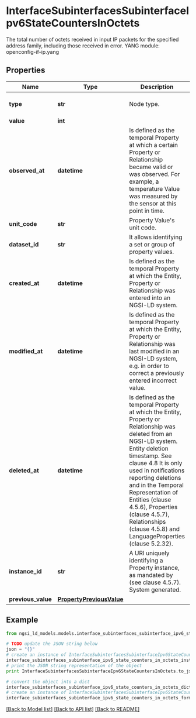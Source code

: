 # InterfaceSubinterfacesSubinterfaceIpv6StateCountersInOctets

The total number of octets received in input IP packets for the specified address family, including those received in error.  YANG module: openconfig-if-ip.yang 

## Properties

Name | Type | Description | Notes
------------ | ------------- | ------------- | -------------
**type** | **str** | Node type.  | [optional] [default to 'Property']
**value** | **int** |  | 
**observed_at** | **datetime** | Is defined as the temporal Property at which a certain Property or Relationship became valid or was observed. For example, a temperature Value was measured by the sensor at this point in time.  | [optional] 
**unit_code** | **str** | Property Value&#39;s unit code.  | [optional] 
**dataset_id** | **str** | It allows identifying a set or group of property values.  | [optional] 
**created_at** | **datetime** | Is defined as the temporal Property at which the Entity, Property or Relationship was entered into an NGSI-LD system.  | [optional] [readonly] 
**modified_at** | **datetime** | Is defined as the temporal Property at which the Entity, Property or Relationship was last modified in an NGSI-LD system, e.g. in order to correct a previously entered incorrect value.  | [optional] [readonly] 
**deleted_at** | **datetime** | Is defined as the temporal Property at which the Entity, Property or Relationship was deleted from an NGSI-LD system.  Entity deletion timestamp. See clause 4.8 It is only used in notifications reporting deletions and in the Temporal Representation of Entities (clause 4.5.6), Properties (clause 4.5.7), Relationships (clause 4.5.8) and LanguageProperties (clause 5.2.32).  | [optional] [readonly] 
**instance_id** | **str** | A URI uniquely identifying a Property instance, as mandated by (see clause 4.5.7). System generated.  | [optional] [readonly] 
**previous_value** | [**PropertyPreviousValue**](PropertyPreviousValue.md) |  | [optional] 

## Example

```python
from ngsi_ld_models.models.interface_subinterfaces_subinterface_ipv6_state_counters_in_octets import InterfaceSubinterfacesSubinterfaceIpv6StateCountersInOctets

# TODO update the JSON string below
json = "{}"
# create an instance of InterfaceSubinterfacesSubinterfaceIpv6StateCountersInOctets from a JSON string
interface_subinterfaces_subinterface_ipv6_state_counters_in_octets_instance = InterfaceSubinterfacesSubinterfaceIpv6StateCountersInOctets.from_json(json)
# print the JSON string representation of the object
print InterfaceSubinterfacesSubinterfaceIpv6StateCountersInOctets.to_json()

# convert the object into a dict
interface_subinterfaces_subinterface_ipv6_state_counters_in_octets_dict = interface_subinterfaces_subinterface_ipv6_state_counters_in_octets_instance.to_dict()
# create an instance of InterfaceSubinterfacesSubinterfaceIpv6StateCountersInOctets from a dict
interface_subinterfaces_subinterface_ipv6_state_counters_in_octets_form_dict = interface_subinterfaces_subinterface_ipv6_state_counters_in_octets.from_dict(interface_subinterfaces_subinterface_ipv6_state_counters_in_octets_dict)
```
[[Back to Model list]](../README.md#documentation-for-models) [[Back to API list]](../README.md#documentation-for-api-endpoints) [[Back to README]](../README.md)


